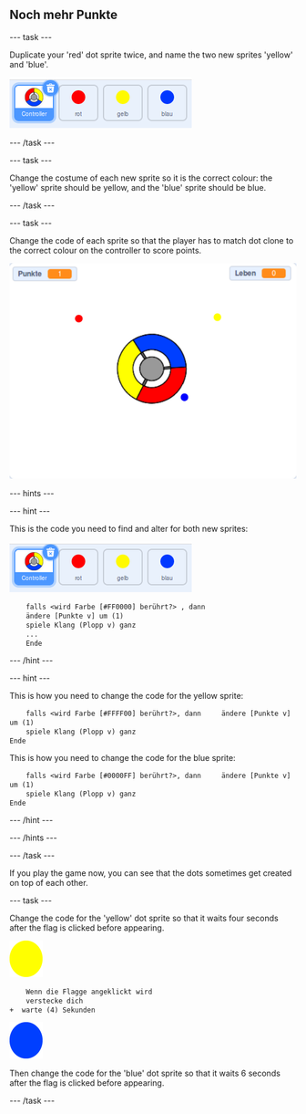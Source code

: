 ## Noch mehr Punkte

\--- task \---

Duplicate your 'red' dot sprite twice, and name the two new sprites 'yellow' and 'blue'.

![screenshot](images/dots-more-dots.png)

\--- /task \---

\--- task \---

Change the costume of each new sprite so it is the correct colour: the 'yellow' sprite should be yellow, and the 'blue' sprite should be blue.

\--- /task \---

\--- task \---

Change the code of each sprite so that the player has to match dot clone to the correct colour on the controller to score points.

![screenshot](images/dots-all-test.png)

\--- hints \---

\--- hint \---

This is the code you need to find and alter for both new sprites:

![screenshot](images/dots-more-dots.png)

```blocks3
    falls <wird Farbe [#FF0000] berührt?> , dann
    ändere [Punkte v] um (1)
    spiele Klang (Plopp v) ganz
    ...
    Ende
```

\--- /hint \---

\--- hint \---

This is how you need to change the code for the yellow sprite:

```blocks3
    falls <wird Farbe [#FFFF00] berührt?>, dann     ändere [Punkte v] um (1)
    spiele Klang (Plopp v) ganz
Ende
```

This is how you need to change the code for the blue sprite:

```blocks3
    falls <wird Farbe [#0000FF] berührt?>, dann     ändere [Punkte v] um (1)
    spiele Klang (Plopp v) ganz
Ende
```

\--- /hint \---

\--- /hints \---

\--- /task \---

If you play the game now, you can see that the dots sometimes get created on top of each other.

\--- task \---

Change the code for the 'yellow' dot sprite so that it waits four seconds after the flag is clicked before appearing.

![Yellow dot](images/yellow-sprite.png)

```blocks3
    Wenn die Flagge angeklickt wird
    verstecke dich
+  warte (4) Sekunden
```

![Blue dot](images/blue-sprite.png)

Then change the code for the 'blue' dot sprite so that it waits 6 seconds after the flag is clicked before appearing.

\--- /task \---